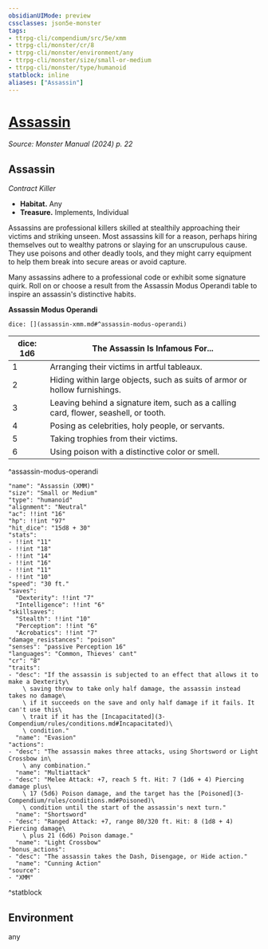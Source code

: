```yaml
---
obsidianUIMode: preview
cssclasses: json5e-monster
tags:
- ttrpg-cli/compendium/src/5e/xmm
- ttrpg-cli/monster/cr/8
- ttrpg-cli/monster/environment/any
- ttrpg-cli/monster/size/small-or-medium
- ttrpg-cli/monster/type/humanoid
statblock: inline
aliases: ["Assassin"]
---
```

# [Assassin](3-Compendium\bestiary\humanoid/assassin-xmm.md)
*Source: Monster Manual (2024) p. 22*  

## Assassin

*Contract Killer*

- **Habitat.** Any  
- **Treasure.** Implements, Individual  

Assassins are professional killers skilled at stealthily approaching their victims and striking unseen. Most assassins kill for a reason, perhaps hiring themselves out to wealthy patrons or slaying for an unscrupulous cause. They use poisons and other deadly tools, and they might carry equipment to help them break into secure areas or avoid capture.

Many assassins adhere to a professional code or exhibit some signature quirk. Roll on or choose a result from the Assassin Modus Operandi table to inspire an assassin's distinctive habits.

**Assassin Modus Operandi**

`dice: [](assassin-xmm.md#^assassin-modus-operandi)`

| dice: 1d6 | The Assassin Is Infamous For... |
|-----------|---------------------------------|
| 1 | Arranging their victims in artful tableaux. |
| 2 | Hiding within large objects, such as suits of armor or hollow furnishings. |
| 3 | Leaving behind a signature item, such as a calling card, flower, seashell, or tooth. |
| 4 | Posing as celebrities, holy people, or servants. |
| 5 | Taking trophies from their victims. |
| 6 | Using poison with a distinctive color or smell. |
^assassin-modus-operandi

```statblock
"name": "Assassin (XMM)"
"size": "Small or Medium"
"type": "humanoid"
"alignment": "Neutral"
"ac": !!int "16"
"hp": !!int "97"
"hit_dice": "15d8 + 30"
"stats":
- !!int "11"
- !!int "18"
- !!int "14"
- !!int "16"
- !!int "11"
- !!int "10"
"speed": "30 ft."
"saves":
  "Dexterity": !!int "7"
  "Intelligence": !!int "6"
"skillsaves":
  "Stealth": !!int "10"
  "Perception": !!int "6"
  "Acrobatics": !!int "7"
"damage_resistances": "poison"
"senses": "passive Perception 16"
"languages": "Common, Thieves' cant"
"cr": "8"
"traits":
- "desc": "If the assassin is subjected to an effect that allows it to make a Dexterity\
    \ saving throw to take only half damage, the assassin instead takes no damage\
    \ if it succeeds on the save and only half damage if it fails. It can't use this\
    \ trait if it has the [Incapacitated](3-Compendium/rules/conditions.md#Incapacitated)\
    \ condition."
  "name": "Evasion"
"actions":
- "desc": "The assassin makes three attacks, using Shortsword or Light Crossbow in\
    \ any combination."
  "name": "Multiattack"
- "desc": "Melee Attack: +7, reach 5 ft. Hit: 7 (1d6 + 4) Piercing damage plus\
    \ 17 (5d6) Poison damage, and the target has the [Poisoned](3-Compendium/rules/conditions.md#Poisoned)\
    \ condition until the start of the assassin's next turn."
  "name": "Shortsword"
- "desc": "Ranged Attack: +7, range 80/320 ft. Hit: 8 (1d8 + 4) Piercing damage\
    \ plus 21 (6d6) Poison damage."
  "name": "Light Crossbow"
"bonus_actions":
- "desc": "The assassin takes the Dash, Disengage, or Hide action."
  "name": "Cunning Action"
"source":
- "XMM"
```
^statblock

## Environment

any